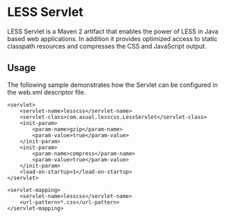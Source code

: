LESS Servlet
============

LESS Servlet is a Maven 2 artifact that enables the power of LESS in 
Java based web applications. In addition it provides optimized access
to static classpath resources and compresses the CSS and JavaScript 
output.

Usage
-----

The following sample demonstrates how the Servlet can be configured 
in the web.xml descriptor file.

    <servlet>
        <servlet-name>lesscss</servlet-name>
        <servlet-class>com.asual.lesscss.LessServlet</servlet-class>
        <init-param>
            <param-name>gzip</param-name>
            <param-value>true</param-value>
        </init-param>
        <init-param>
            <param-name>compress</param-name>
            <param-value>true</param-value>
        </init-param>
        <load-on-startup>1</load-on-startup>
    </servlet>
    
    <servlet-mapping>
        <servlet-name>lesscss</servlet-name>
        <url-pattern>*.css</url-pattern>
    </servlet-mapping>
